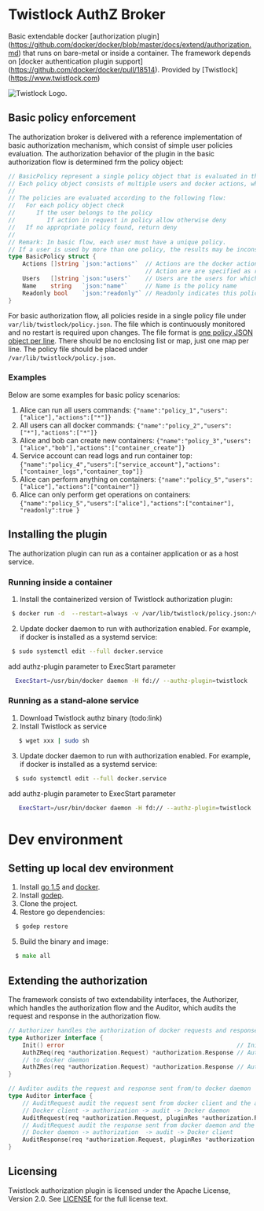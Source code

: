 # Twistlock AuthZ Broker
 
Basic extendable docker [authorization plugin] (https://github.com/docker/docker/blob/master/docs/extend/authorization.md) that runs on bare-metal or inside a container. The framework depends on [docker authentication plugin support] (https://github.com/docker/docker/pull/18514).
Provided by [Twistlock] (https://www.twistlock.com)

![Twistlock Logo](https://www.twistlock.com/wp-content/uploads/2015/12/Twistlock-Logo.png).

## Basic policy enforcement 

The authorization broker is delivered with a reference implementation of basic authorization mechanism, which consist of simple user policies evaluation. The  authorization behavior of the plugin in the basic authorization flow is determined frm the policy object:

```go
// BasicPolicy represent a single policy object that is evaluated in the authorization flow.
// Each policy object consists of multiple users and docker actions, where each user belongs to a single policy.
//
// The policies are evaluated according to the following flow:
//   For each policy object check
//      If the user belongs to the policy
//         If action in request in policy allow otherwise deny
//   If no appropriate policy found, return deny
//
// Remark: In basic flow, each user must have a unique policy.
// If a user is used by more than one policy, the results may be inconsistent
type BasicPolicy struct {
	Actions []string `json:"actions"`  // Actions are the docker actions (mapped to authz terminology) that are allowed according to this policy
	                                   // Action are are specified as regular expressions
	Users   []string `json:"users"`    // Users are the users for which this policy apply to
	Name    string   `json:"name"`     // Name is the policy name
	Readonly bool    `json:"readonly"` // Readonly indicates this policy only allow get commands
}
```

For basic authorization flow, all policies reside in a single policy file under `var/lib/twistlock/policy.json`. The file  which is continuously monitored and no restart is required upon changes.
The file format is [one policy JSON object per line](http://jsonlines.org/).  There should be no enclosing list or map, just one map per line.
The policy file should be placed under `/var/lib/twistlock/policy.json`.

### Examples

Below are some examples for basic policy scenarios:
 1. Alice can run all users commands:                     `{"name":"policy_1","users":["alice"],"actions":["*"]}`
 2. All users can all docker commands:                    `{"name":"policy_2","users":["*"],"actions":["*"]}`
 3. Alice and bob can create new containers:              `{"name":"policy_3","users":["alice","bob"],"actions":["container_create"]}`
 4. Service account can read logs and run container top:  `{"name":"policy_4","users":["service_account"],"actions":["container_logs","container_top"]}` 
 5. Alice can perform anything on containers: `{"name":"policy_5","users":["alice"],"actions":["container"]}` 
 6. Alice can only perform get operations on containers:  `{"name":"policy_5","users":["alice"],"actions":["container"], "readonly":true }` 

## Installing the plugin

The authorization plugin can run as a container application or as a host service.

### Running inside a container

 1. Install the containerized version of Twistlock authorization plugin: 
```bash
 $ docker run -d  --restart=always -v /var/lib/twistlock/policy.json:/var/lib/twistlock/policy.json -v /run/docker/plugins/:/run/docker/plugins twistlock/authz
```
 2. Update docker daemon to run with authorization enabled.
    For example, if docker is installed as a systemd service:
```bash
 $ sudo systemctl edit --full docker.service 
```
 add authz-plugin parameter to ExecStart parameter
```bash
  ExecStart=/usr/bin/docker daemon -H fd:// --authz-plugin=twistlock 
```
### Running as a stand-alone service

  1. Download Twistlock authz binary (todo:link)
  2. Install Twistlock as service 
```bash
   $ wget xxx | sudo sh
```
 3. Update docker daemon to run with authorization enabled.
     For example, if docker is installed as a systemd service:
```bash
  $ sudo systemctl edit --full docker.service 
```
  add authz-plugin parameter to ExecStart parameter
```bash
   ExecStart=/usr/bin/docker daemon -H fd:// --authz-plugin=twistlock 
``` 
  
# Dev environment
  
## Setting up local dev environment

  1. Install [go 1.5](https://golang.org/dl/) and [docker](https://docs.docker.com/linux/step_one/).
  2. Install [godep](https://github.com/tools/godep).
  3. Clone the project.
  4. Restore go dependencies:
```go
  $ godep restore
```
  5. Build the binary and image:
```go
  $ make all
```

## Extending the authorization

The framework consists of two extendability interfaces, the Authorizer, 
which handles the authorization flow and the Auditor, which audits the request and response in the authorization flow.

```go
// Authorizer handles the authorization of docker requests and responses
type Authorizer interface {
	Init() error                                                 // Init initialize the handler
	AuthZReq(req *authorization.Request) *authorization.Response // AuthZReq handles the request from docker client
	// to docker daemon
	AuthZRes(req *authorization.Request) *authorization.Response // AuthZRes handles the response from docker deamon to docker client
}
```

```go
// Auditor audits the request and response sent from/to docker daemon
type Auditor interface {
	// AuditRequest audit the request sent from docker client and the associated authorization response
	// Docker client -> authorization -> audit -> Docker daemon
	AuditRequest(req *authorization.Request, pluginRes *authorization.Response)
	// AuditRequest audit the response sent from docker daemon and the associated authorization response
	// Docker daemon -> authorization  -> audit -> Docker client
	AuditResponse(req *authorization.Request, pluginRes *authorization.Response)
}
```

## Licensing

Twistlock authorization plugin is licensed under the Apache License, Version 2.0. See [LICENSE](https://github.com/twistlock/authz/blob/master/LICENSE) for the full license text.
